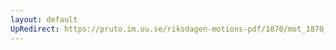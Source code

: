 ```yaml
---
layout: default
UpRedirect: https://pruto.im.uu.se/riksdagen-motions-pdf/1870/mot_1870__ak__115/mot_1870__ak__115-005.pdf
---
```

